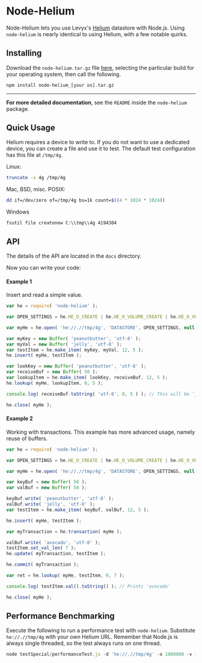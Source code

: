 # Node-Helium
Node-Helium lets you use Levyx's [Helium](http://www.levyx.com/content/helium-overview) datastore with Node.js.
Using `node-helium` is nearly identical to using Helium, with a few notable quirks.

## Installing
Download the `node-helium.tar.gz` file [here](http://packages.levyx.com/public/wrappers), selecting the particular build for your operating system, then call the following.
```bash
npm install node-helium_[your os].tar.gz
```

---

**For more detailed documentation**, see the `README` inside the `node-helium` package.

## Quick Usage
Helium requires a device to write to. If you do not want to use a dedicated device, you can create a file and use it to test. The default test configuration has this file at `/tmp/4g`.

Linux:
```bash
truncate -s 4g /tmp/4g
```

Mac, BSD, misc. POSIX:
```bash
dd if=/dev/zero of=/tmp/4g bs=1k count=$((4 * 1024 * 1024))
```

Windows
```batch
fsutil file createnew C:\\tmp\\4g 4194304
```

## API
The details of the API are located in the `docs` directory.

Now you can write your code:
#### Example 1
Insert and read a simple value.
```javascript
var he = require( 'node-helium' );

var OPEN_SETTINGS = he.HE_O_CREATE | he.HE_O_VOLUME_CREATE | he.HE_O_VOLUME_TRUNCATE;

var myHe = he.open( 'he://.//tmp/4g', 'DATASTORE', OPEN_SETTINGS, null );

var myKey = new Buffer( 'peanutbutter', 'utf-8' );
var myVal = new Buffer( 'jelly', 'utf-8' );
var testItem = he.make_item( myKey, myVal, 12, 5 );
he.insert( myHe, testItem );

var lookKey = new Buffer( 'peanutbutter', 'utf-8' );
var receiveBuf = new Buffer( 50 );
var lookupItem = he.make_item( lookKey, receiveBuf, 12, 5 );
he.lookup( myHe, lookupItem, 0, 5 );

console.log( receiveBuf.toString( 'utf-8', 0, 5 ) ); // This will be 'jelly'

he.close( myHe );
```
#### Example 2
Working with transactions. This example has more advanced usage, namely reuse of buffers.
```javascript
var he = require( 'node-helium' );

var OPEN_SETTINGS = he.HE_O_CREATE | he.HE_O_VOLUME_CREATE | he.HE_O_VOLUME_TRUNCATE;

var myHe = he.open( 'he://.//tmp/4g', 'DATASTORE', OPEN_SETTINGS, null );

var keyBuf = new Buffer( 50 );
var valBuf = new Buffer( 50 );

keyBuf.write( 'peanutbutter', 'utf-8' );
valBuf.write( 'jelly', 'utf-8' );
var testItem = he.make_item( keyBuf, valBuf, 12, 5 );

he.insert( myHe, testItem );

var myTransaction = he.transaction( myHe );

valBuf.write( 'avocado', 'utf-8' );
testItem.set_val_len( 7 );
he.update( myTransaction, testItem );

he.commit( myTransaction );

var ret = he.lookup( myHe, testItem, 0, 7 );

console.log( testItem.val().toString() ); // Prints 'avocado'

he.close( myHe );
```
## Performance Benchmarking
Execute the following to run a performance test with `node-helium`. Substitute `he://.//tmp/4g` with your own Helium URL. Remember that Node.js is always single threaded, so the test always runs on one thread.
```javascript
node testSpecial/performanceTest.js -d 'he://.//tmp/4g' -o 1000000 -v 100
```
